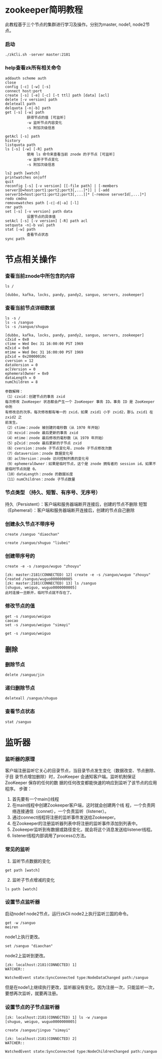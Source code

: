 # zookeeper简明教程
此教程基于三个节点的集群进行学习及操作。分别为master, node1, node2节点。

### 启动
```shell
./zkCli.sh -server master:2181
```
### help查看zk所有相关命令
```shell
addauth scheme auth
close 
config [-c] [-w] [-s]
connect host:port
create [-s] [-e] [-c] [-t ttl] path [data] [acl]
delete [-v version] path
deleteall path
delquota [-n|-b] path
get [-s] [-w] path
          获得节点的值 [可监听]
          -w 监听节点内容变化
          -s 附加次级信息

getAcl [-s] path
history 
listquota path
ls [-s] [-w] [-R] path
          使用 ls 命令来查看当前 znode 的子节点 [可监听]
          -w 监听子节点变化
          -s 附加次级信息

ls2 path [watch]
printwatches on|off
quit 
reconfig [-s] [-v version] [[-file path] | [-members serverID=host:port1:port2;port3[,...]*]] | [-add serverId=host:port1:port2;port3[,...]]* [-remove serverId[,...]*]
redo cmdno
removewatches path [-c|-d|-a] [-l]
rmr path
set [-s] [-v version] path data
          设置节点的具体值
setAcl [-s] [-v version] [-R] path acl
setquota -n|-b val path
stat [-w] path
          查看节点状态
sync path
```
# 节点相关操作
### 查看当前znode中所包含的内容
```shell
ls /
```
```shell
[dubbo, kafka, locks, pandy, pandy2, sanguo, servers, zookeeper]
```
### 查看当前节点详细数据
```shell
ls -s /
ls -s /sanguo
ls -s /sanguo/shuguo
```
```shell
[dubbo, kafka, locks, pandy, pandy2, sanguo, servers, zookeeper]
cZxid = 0x0
ctime = Wed Dec 31 16:00:00 PST 1969
mZxid = 0x0
mtime = Wed Dec 31 16:00:00 PST 1969
pZxid = 0x20000010c
cversion = 12
dataVersion = 0
aclVersion = 0
ephemeralOwner = 0x0
dataLength = 0
numChildren = 8

参数解释：
（1）czxid：创建节点的事务 zxid
每次修改 ZooKeeper 状态都会产生一个 ZooKeeper 事务 ID。事务 ID 是 ZooKeeper 中所
有修改总的次序。每次修改都有唯一的 zxid，如果 zxid1 小于 zxid2，那么 zxid1 在 zxid2 之
前发生。
（2）ctime：znode 被创建的毫秒数（从 1970 年开始）
（3）mzxid：znode 最后更新的事务 zxid
（4）mtime：znode 最后修改的毫秒数（从 1970 年开始）
（5）pZxid：znode 最后更新的子节点 zxid
（6）cversion：znode 子节点变化号，znode 子节点修改次数
（7）dataversion：znode 数据变化号
（8）aclVersion：znode 访问控制列表的变化号
（9）ephemeralOwner：如果是临时节点，这个是 znode 拥有者的 session id。如果不是临时节点则是 0。
（10）dataLength：znode 的数据长度
（11）numChildren：znode 子节点数量
```
### 节点类型 （持久、短暂、有序号、无序号）
持久（Persistent）：客户端和服务器端断开连接后，创建的节点不删除
短暂（Ephemeral）：客户端和服务器端断开连接后，创建的节点自己删除
### 创建永久节点不带序号
```shell
create /sanguo "diaochan"

create /sanguo/shuguo "liubei"
```
### 创建带序号的
```shell
create -e -s /sanguo/wuguo "zhouyu"
```
```shell
[zk: master:2181(CONNECTED) 12] create -e -s /sanguo/wuguo "zhouyu"
Created /sanguo/wuguo0000000005
[zk: master:2181(CONNECTED) 13] ls /sanguo
[shuguo, weiguo, wuguo0000000005]
此时连接一旦断开，临时节点就不存在了。
```
### 修改节点的值
```shell
get -s /sanguo/weiguo
caocao
set -s /sanguo/weiguo "simayi"
```

```shell
get -s /sanguo/weiguo
```
## 删除
### 删除节点
```shell
delete /sanguo/jin
```
### 递归删除节点
```shell
deleteall /sanguo/shuguo
```
### 查看节点状态
```shell
stat /sanguo
```

# 监听器
### 监听器的原理
客户端注册监听它关心的目录节点，当目录节点发生变化（数据改变、节点删除、子目
录节点增加删除）时，ZooKeeper 会通知客户端。监听机制保证 ZooKeeper 保存的任何的数
据的任何改变都能快速的响应到监听了该节点的应用程序。
步骤：
1. 首先要有一个main()线程
2. 在main线程中创建Zookeeper客户端，这时就会创建两个线
程，一个负责网络连接通信（connet），一个负责监听（listener）。
3. 通过connect线程将注册的监听事件发送给Zookeeper。
4. 在Zookeeper的注册监听器列表中将注册的监听事件添加到列表中。
5. Zookeeper监听到有数据或路径变化，就会将这个消息发送给listener线程。
6. listener线程内部调用了process()方法。

### 常见的监听
1. 监听节点数据的变化
```shell
get path [watch]
```
2. 监听子节点增减的变化
```shell
ls path [watch]
```
### 设置节点监听器
启动node1 node2节点，运行zkCli
node2上执行监听三国的命令。
```shell
get -w /sanguo
meiren
```
node1上执行更改。
```shell
set /sanguo "diaochan"
```
node2上监听到更改。
```shell
[zk: localhost:2181(CONNECTED) 1] 
WATCHER::

WatchedEvent state:SyncConnected type:NodeDataChanged path:/sanguo
```
但是在node1上继续执行更改，监听器没有变化。因为注册一次，只能监听一次，要想再次监听，就要再注册。
### 设置节点的子节点监听器
```shell
[zk: localhost:2181(CONNECTED) 1] ls -w /sanguo
[shuguo, weiguo, wuguo0000000005]
```
```shell
create /sanguo/jinguo "simayi"
```
```shell
[zk: localhost:2181(CONNECTED) 2] 
WATCHER::

WatchedEvent state:SyncConnected type:NodeChildrenChanged path:/sanguo

```

